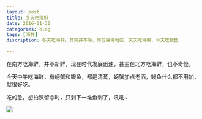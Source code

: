 ```yaml
---
layout: post
title: 冬天吃海鲜
date: 2016-01-30
categories: blog
tags: [海鲜]
discription: 冬天吃海鲜，其实并不冷，南方靠海地区，天天吃海鲜，今天吃鳗鱼

---
```




在南方吃海鲜，并不新鲜，现在时代发展迅速，甚至在北方吃海鲜，也不奇怪。

今天中午吃海鲜，有螃蟹和鳗鱼，都是清蒸，螃蟹加点老酒，鳗鱼什么都不用加，就很好吃。

吃的急，想拍照留念时，只剩下一堆鱼刺了，吼吼~

![](http://7xq750.com1.z0.glb.clouddn.com/IMG_5228.JPG)
